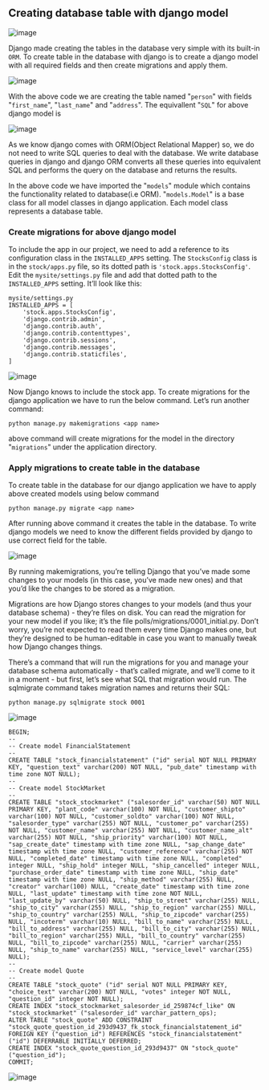 ## Creating database table with django model

![image](https://learnbatta.com/assets/images/django/django-model-table.png)

Django made creating the tables in the database very simple with its built-in ```ORM```. To create table in the database with django is to create a django model with all required fields and then create migrations and apply them.

![image](https://user-images.githubusercontent.com/35042430/167939997-395161e4-14db-4dcc-8082-cd5cfd582ac6.png)

With the above code we are creating the table named "```person```" with fields "```first_name```", "```last_name```" and "```address```". The equivallent "```SQL```" for above django model is

![image](https://user-images.githubusercontent.com/35042430/167940202-bbcaa39f-c202-47e7-84d9-f060e0c5031d.png)

As we know django comes with ORM(Object Relational Mapper) so, we do not need to write SQL queries to deal with the database. We write database queries in django and django ORM converts all these queries into equivalent SQL and performs the query on the database and returns the results.

In the above code we have imported the "```models```" module which contains the functionality related to database(i.e ORM). "```models.Model```" is a base class for all model classes in django application. Each model class represents a database table.

### Create migrations for above django model

To include the app in our project, we need to add a reference to its configuration class in the ```INSTALLED_APPS``` setting. The ```StocksConfig``` class is in the ```stock/apps.py``` file, so its dotted path is ```'stock.apps.StocksConfig'```. Edit the ```mysite/settings.py``` file and add that dotted path to the ```INSTALLED_APPS``` setting. It’ll look like this:

```{Python}
mysite/settings.py
INSTALLED_APPS = [
    'stock.apps.StocksConfig',
    'django.contrib.admin',
    'django.contrib.auth',
    'django.contrib.contenttypes',
    'django.contrib.sessions',
    'django.contrib.messages',
    'django.contrib.staticfiles',
]
```

![image](https://user-images.githubusercontent.com/35042430/167946460-27891bb5-05e1-472e-b9ba-7217b45fc23d.png)

Now Django knows to include the stock app. To create migrations for the django application we have to run the below command. Let’s run another command:

```{Shell}
python manage.py makemigrations <app name>
```

above command will create migrations for the model in the directory "```migrations```" under the application directory.

### Apply migrations to create table in the database

To create table in the database for our django application we have to apply above created models using below command

```{Shell}
python manage.py migrate <app name>
```

After running above command it creates the table in the database. To write django models we need to know the different fields provided by django to use correct field for the table.

![image](https://user-images.githubusercontent.com/35042430/167946032-14715c9f-8c35-4443-b4d3-722f46ad36cb.png)

By running makemigrations, you’re telling Django that you’ve made some changes to your models (in this case, you’ve made new ones) and that you’d like the changes to be stored as a migration.

Migrations are how Django stores changes to your models (and thus your database schema) - they’re files on disk. You can read the migration for your new model if you like; it’s the file polls/migrations/0001_initial.py. Don’t worry, you’re not expected to read them every time Django makes one, but they’re designed to be human-editable in case you want to manually tweak how Django changes things.

There’s a command that will run the migrations for you and manage your database schema automatically - that’s called migrate, and we’ll come to it in a moment - but first, let’s see what SQL that migration would run. The sqlmigrate command takes migration names and returns their SQL:

```{Shell}
python manage.py sqlmigrate stock 0001
```

![image](https://user-images.githubusercontent.com/35042430/167946883-966a05db-3aa5-4c19-a87d-5eb1c1778389.png)

```{SQL}
BEGIN;
--
-- Create model FinancialStatement
--
CREATE TABLE "stock_financialstatement" ("id" serial NOT NULL PRIMARY KEY, "question_text" varchar(200) NOT NULL, "pub_date" timestamp with time zone NOT NULL);
--
-- Create model StockMarket
--
CREATE TABLE "stock_stockmarket" ("salesorder_id" varchar(50) NOT NULL PRIMARY KEY, "plant_code" varchar(100) NOT NULL, "customer_shipto" varchar(100) NOT NULL, "customer_soldto" varchar(100) NOT NULL, "salesorder_type" varchar(255) NOT NULL, "customer_po" varchar(255) NOT NULL, "customer_name" varchar(255) NOT NULL, "customer_name_alt" varchar(255) NOT NULL, "ship_priority" varchar(100) NOT NULL, "sap_create_date" timestamp with time zone NULL, "sap_change_date" timestamp with time zone NULL, "customer_reference" varchar(255) NOT NULL, "completed_date" timestamp with time zone NULL, "completed" integer NULL, "ship_hold" integer NULL, "ship_cancelled" integer NULL, "purchase_order_date" timestamp with time zone NULL, "ship_date" timestamp with time zone NULL, "ship_method" varchar(255) NULL, "creator" varchar(100) NULL, "create_date" timestamp with time zone NULL, "last_update" timestamp with time zone NOT NULL, "last_update_by" varchar(50) NULL, "ship_to_street" varchar(255) NULL, "ship_to_city" varchar(255) NULL, "ship_to_region" varchar(255) NULL, "ship_to_country" varchar(255) NULL, "ship_to_zipcode" varchar(255) NULL, "incoterm" varchar(10) NULL, "bill_to_name" varchar(255) NULL, "bill_to_address" varchar(255) NULL, "bill_to_city" varchar(255) NULL, "bill_to_region" varchar(255) NULL, "bill_to_country" varchar(255) NULL, "bill_to_zipcode" varchar(255) NULL, "carrier" varchar(255) NULL, "ship_to_name" varchar(255) NULL, "service_level" varchar(255) NULL);
--
-- Create model Quote
--
CREATE TABLE "stock_quote" ("id" serial NOT NULL PRIMARY KEY, "choice_text" varchar(200) NOT NULL, "votes" integer NOT NULL, "question_id" integer NOT NULL);
CREATE INDEX "stock_stockmarket_salesorder_id_259874cf_like" ON "stock_stockmarket" ("salesorder_id" varchar_pattern_ops);
ALTER TABLE "stock_quote" ADD CONSTRAINT "stock_quote_question_id_293d9437_fk_stock_financialstatement_id" FOREIGN KEY ("question_id") REFERENCES "stock_financialstatement" ("id") DEFERRABLE INITIALLY DEFERRED;
CREATE INDEX "stock_quote_question_id_293d9437" ON "stock_quote" ("question_id");
COMMIT;
```





![image](https://user-images.githubusercontent.com/35042430/167950582-99ebfa0b-00b3-4c64-9682-6088e0d25f3b.png)


